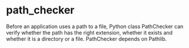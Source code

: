# path_checker

Before an application uses a path to a file, Python class PathChecker can
verify whether the path has the right extension, whether it exists and whether
it is a directory or a file. PathChecker depends on Pathlib.
